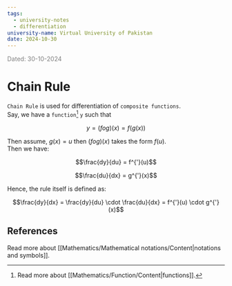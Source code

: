 ```yaml
---
tags:
  - university-notes
  - differentiation
university-name: Virtual University of Pakistan
date: 2024-10-30
---
```


<span style="color: gray;">Dated: 30-10-2024</span>

# Chain Rule

`Chain Rule` is used for differentiation of `composite functions`.  
Say, we have a `function`[^1] `y` such that  

$$y = (f o g)(x) = f\left(g(x)\right)$$

Then assume, $g(x) = u$ then $(fog)(x)$ takes the form $f(u)$.  
Then we have:  

$$\frac{dy}{du} = f^{'}(u)$$

$$\frac{du}{dx} = g^{'}(x)$$

Hence, the rule itself is defined as:  

$$\frac{dy}{dx} = \frac{dy}{du} \cdot \frac{du}{dx} = f^{'}(u) \cdot g^{'}(x)$$

## References

Read more about [[Mathematics/Mathematical notations/Content|notations and symbols]].

[^1]: Read more about [[Mathematics/Function/Content|functions]].